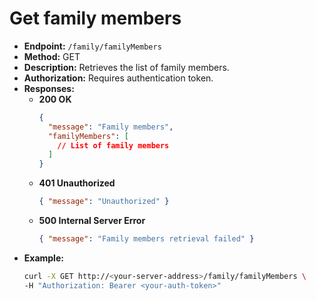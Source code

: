 # Get family members

- **Endpoint:** `/family/familyMembers`
- **Method:** GET
- **Description:** Retrieves the list of family members.
- **Authorization:** Requires authentication token.
- **Responses:**
  - **200 OK**
    ```json
    {
      "message": "Family members",
      "familyMembers": [
        // List of family members
      ]
    }
    ```
  - **401 Unauthorized**
    ```json
    { "message": "Unauthorized" }
    ```
  - **500 Internal Server Error**
    ```json
    { "message": "Family members retrieval failed" }
    ```
- **Example:**
  ```bash
  curl -X GET http://<your-server-address>/family/familyMembers \
  -H "Authorization: Bearer <your-auth-token>"
  ```